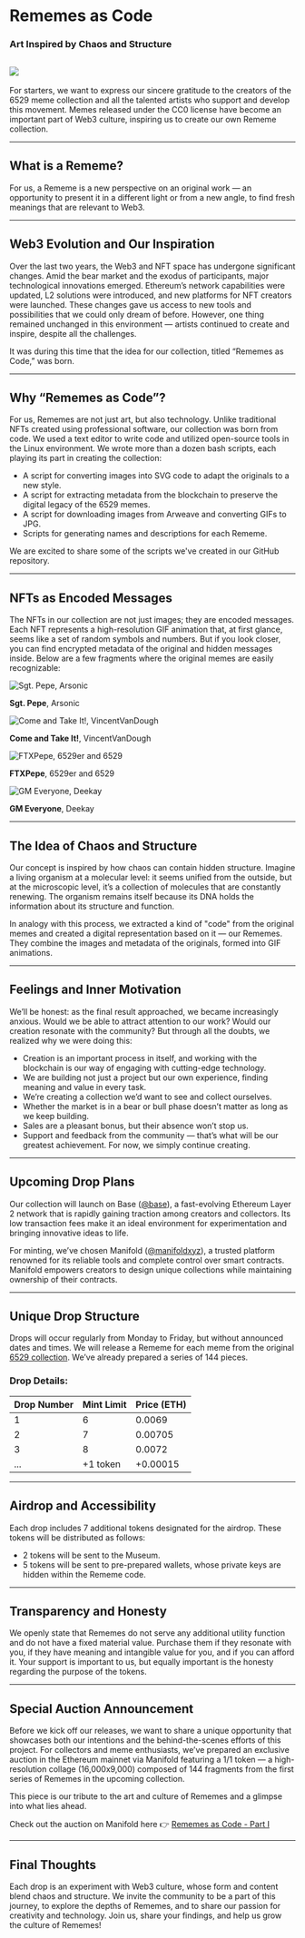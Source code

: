 # Rememes as Code  
### Art Inspired by Chaos and Structure  
![](header-banner.jpg)
---

For starters, we want to express our sincere gratitude to the creators of the 6529 meme collection and all the talented artists who support and develop this movement. Memes released under the CC0 license have become an important part of Web3 culture, inspiring us to create our own Rememe collection.

---

## What is a Rememe?  
For us, a Rememe is a new perspective on an original work — an opportunity to present it in a different light or from a new angle, to find fresh meanings that are relevant to Web3.

---

## Web3 Evolution and Our Inspiration  
Over the last two years, the Web3 and NFT space has undergone significant changes. Amid the bear market and the exodus of participants, major technological innovations emerged. Ethereum’s network capabilities were updated, L2 solutions were introduced, and new platforms for NFT creators were launched. These changes gave us access to new tools and possibilities that we could only dream of before. However, one thing remained unchanged in this environment — artists continued to create and inspire, despite all the challenges.

It was during this time that the idea for our collection, titled “Rememes as Code,” was born.

---

## Why “Rememes as Code”?  
For us, Rememes are not just art, but also technology. Unlike traditional NFTs created using professional software, our collection was born from code. We used a text editor to write code and utilized open-source tools in the Linux environment. We wrote more than a dozen bash scripts, each playing its part in creating the collection:  

- A script for converting images into SVG code to adapt the originals to a new style.  
- A script for extracting metadata from the blockchain to preserve the digital legacy of the 6529 memes.  
- A script for downloading images from Arweave and converting GIFs to JPG.  
- Scripts for generating names and descriptions for each Rememe.  

We are excited to share some of the scripts we've created in our GitHub repository.

---

## NFTs as Encoded Messages  
The NFTs in our collection are not just images; they are encoded messages. Each NFT represents a high-resolution GIF animation that, at first glance, seems like a set of random symbols and numbers. But if you look closer, you can find encrypted metadata of the original and hidden messages inside. Below are a few fragments where the original memes are easily recognizable:  

![Sgt. Pepe, Arsonic](meme-37.jpg)

**Sgt. Pepe**, Arsonic

![Come and Take It!, VincentVanDough](meme-67.jpg)

**Come and Take It!**, VincentVanDough

![FTXPepe, 6529er and 6529](meme-42.jpg)

**FTXPepe**, 6529er and 6529

![GM Everyone, Deekay](meme-87.jpg)

**GM Everyone**, Deekay
  
---

## The Idea of Chaos and Structure  
Our concept is inspired by how chaos can contain hidden structure. Imagine a living organism at a molecular level: it seems unified from the outside, but at the microscopic level, it’s a collection of molecules that are constantly renewing. The organism remains itself because its DNA holds the information about its structure and function.  

In analogy with this process, we extracted a kind of "code" from the original memes and created a digital representation based on it — our Rememes. They combine the images and metadata of the originals, formed into GIF animations.

---

## Feelings and Inner Motivation  
We’ll be honest: as the final result approached, we became increasingly anxious. Would we be able to attract attention to our work? Would our creation resonate with the community? But through all the doubts, we realized why we were doing this:  

- Creation is an important process in itself, and working with the blockchain is our way of engaging with cutting-edge technology.  
- We are building not just a project but our own experience, finding meaning and value in every task.  
- We’re creating a collection we’d want to see and collect ourselves.  
- Whether the market is in a bear or bull phase doesn’t matter as long as we keep building.  
- Sales are a pleasant bonus, but their absence won’t stop us.  
- Support and feedback from the community — that’s what will be our greatest achievement. For now, we simply continue creating.

---

## Upcoming Drop Plans  
Our collection will launch on Base ([@base](https://x.com/base)), a fast-evolving Ethereum Layer 2 network that is rapidly gaining traction among creators and collectors. Its low transaction fees make it an ideal environment for experimentation and bringing innovative ideas to life.  

For minting, we’ve chosen Manifold ([@manifoldxyz](https://x.com/manifoldxyz)), a trusted platform renowned for its reliable tools and complete control over smart contracts. Manifold empowers creators to design unique collections while maintaining ownership of their contracts.

---

## Unique Drop Structure  
Drops will occur regularly from Monday to Friday, but without announced dates and times. We will release a Rememe for each meme from the original [6529 collection](https://6529.io/the-memes?sort=age&sort_dir=DESC). We’ve already prepared a series of 144 pieces.  

### Drop Details:  
| Drop Number | Mint Limit | Price (ETH) |  
|-------------|------------|-------------|  
| 1           | 6          | 0.0069      |  
| 2           | 7          | 0.00705     |  
| 3           | 8          | 0.0072      |  
| ...         | +1 token   | +0.00015    |  

---

## Airdrop and Accessibility  
Each drop includes 7 additional tokens designated for the airdrop. These tokens will be distributed as follows:  

- 2 tokens will be sent to the Museum.  
- 5 tokens will be sent to pre-prepared wallets, whose private keys are hidden within the Rememe code.

---

## Transparency and Honesty  
We openly state that Rememes do not serve any additional utility function and do not have a fixed material value. Purchase them if they resonate with you, if they have meaning and intangible value for you, and if you can afford it. Your support is important to us, but equally important is the honesty regarding the purpose of the tokens.

---

## Special Auction Announcement  
Before we kick off our releases, we want to share a unique opportunity that showcases both our intentions and the behind-the-scenes efforts of this project. For collectors and meme enthusiasts, we’ve prepared an exclusive auction in the Ethereum mainnet via Manifold featuring a 1/1 token — a high-resolution collage (16,000x9,000) composed of 144 fragments from the first series of Rememes in the upcoming collection.  

This piece is our tribute to the art and culture of Rememes and a glimpse into what lies ahead.  

Check out the auction on Manifold here 👉 [Rememes as Code - Part I](https://gallery.manifold.xyz/rememes-as-code-part-1)

---

## Final Thoughts  
Each drop is an experiment with Web3 culture, whose form and content blend chaos and structure. We invite the community to be a part of this journey, to explore the depths of Rememes, and to share our passion for creativity and technology. Join us, share your findings, and help us grow the culture of Rememes!  